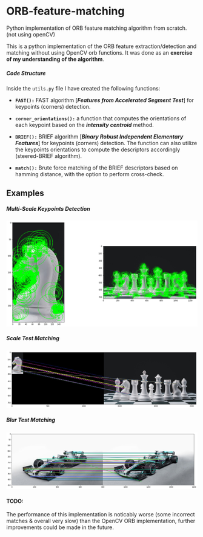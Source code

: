# ORB-feature-matching
Python implementation of ORB feature matching algorithm from scratch. (not using openCV)

This is a python implementation of the ORB feature extraction/detection and matching without using OpenCV orb functions. It was done as an **exercise of my understanding of the algorithm**.

##### Code Structure
Inside the ```utils.py``` file I have created the following functions:
- **```FAST():```** FAST algorithm [***Features from Accelerated Segment Test***] for keypoints (corners) detection.

- **```corner_orientations():```** a function that computes the orientations of each keypoint based on the ***intensity centroid*** method.

- **```BRIEF():```** BRIEF algorithm [***Binary Robust Independent Elementary Features***] for keypoints (corners) detection. The function can also utilize the keypoints orientations to compute the descriptors accordingly (steered-BRIEF algorithm).

- **```match():```** Brute force matching of the BRIEF descriptors based on hamming distance, with the option to perform cross-check.


## Examples
##### Multi-Scale Keypoints Detection
![keypoints](/images/out-kps.png)

##### Scale Test Matching
![keypoints](/images/out-matches.png)

##### Blur Test Matching
![keypoints](/images/out-matches2.png)


#### TODO:
The performance of this implementation is noticably worse (some incorrect matches & overall very slow) than the OpenCV ORB implementation, further improvements could be made in the future.